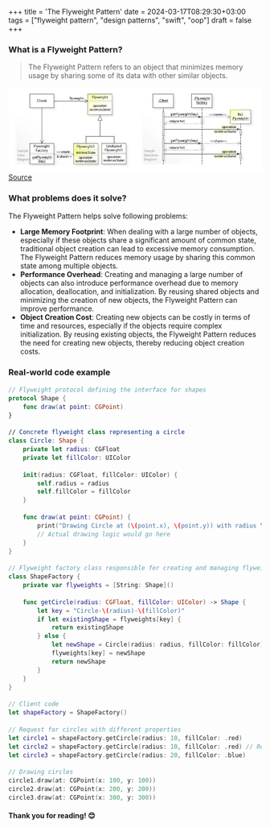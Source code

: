 +++
title = 'The Flyweight Pattern'
date = 2024-03-17T08:29:30+03:00
tags = ["flyweight pattern", "design patterns", "swift", "oop"]
draft = false
+++

### What is a Flyweight Pattern?

> The Flyweight Pattern refers to an object that minimizes memory usage by sharing some of its data with other similar objects.

![alt image](images/0.jpg#center)
[Source](https://upload.wikimedia.org/wikipedia/commons/4/4e/W3sDesign_Flyweight_Design_Pattern_UML.jpg)

### What problems does it solve?

The Flyweight Pattern helps solve following problems:

- **Large Memory Footprint**: When dealing with a large number of objects, especially if these objects share a significant amount of common state, traditional object creation can lead to excessive memory consumption. The Flyweight Pattern reduces memory usage by sharing this common state among multiple objects.
- **Performance Overhead**: Creating and managing a large number of objects can also introduce performance overhead due to memory allocation, deallocation, and initialization. By reusing shared objects and minimizing the creation of new objects, the Flyweight Pattern can improve performance.
- **Object Creation Cost**: Creating new objects can be costly in terms of time and resources, especially if the objects require complex initialization. By reusing existing objects, the Flyweight Pattern reduces the need for creating new objects, thereby reducing object creation costs.

### Real-world code example
``` swift
// Flyweight protocol defining the interface for shapes
protocol Shape {
    func draw(at point: CGPoint)
}

// Concrete flyweight class representing a circle
class Circle: Shape {
    private let radius: CGFloat
    private let fillColor: UIColor

    init(radius: CGFloat, fillColor: UIColor) {
        self.radius = radius
        self.fillColor = fillColor
    }

    func draw(at point: CGPoint) {
        print("Drawing Circle at (\(point.x), \(point.y)) with radius \(radius) and fill color \(fillColor)")
        // Actual drawing logic would go here
    }
}

// Flyweight factory class responsible for creating and managing flyweight objects
class ShapeFactory {
    private var flyweights = [String: Shape]()

    func getCircle(radius: CGFloat, fillColor: UIColor) -> Shape {
        let key = "Circle-\(radius)-\(fillColor)"
        if let existingShape = flyweights[key] {
            return existingShape
        } else {
            let newShape = Circle(radius: radius, fillColor: fillColor)
            flyweights[key] = newShape
            return newShape
        }
    }
}

// Client code
let shapeFactory = ShapeFactory()

// Request for circles with different properties
let circle1 = shapeFactory.getCircle(radius: 10, fillColor: .red)
let circle2 = shapeFactory.getCircle(radius: 10, fillColor: .red) // Reusing the same circle object
let circle3 = shapeFactory.getCircle(radius: 20, fillColor: .blue)

// Drawing circles
circle1.draw(at: CGPoint(x: 100, y: 100))
circle2.draw(at: CGPoint(x: 200, y: 200))
circle3.draw(at: CGPoint(x: 300, y: 300))
```

#### Thank you for reading! 😊
